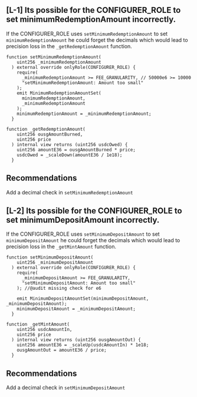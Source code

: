 ## [L-1] Its possible for the CONFIGURER_ROLE to set minimumRedemptionAmount incorrectly.

If the CONFIGURER_ROLE uses `setMinimumRedemptionAmount` to set `minimumRedemptionAmount` he could forget the decimals which would lead to precision loss in the `_getRedemptionAmount` function.

```
function setMinimumRedemptionAmount(
    uint256 _minimumRedemptionAmount
  ) external override onlyRole(CONFIGURER_ROLE) {
    require(
      _minimumRedemptionAmount >= FEE_GRANULARITY, // 50000e6 >= 10000
      "setMinimumRedemptionAmount: Amount too small"
    );
    emit MinimumRedemptionAmountSet(
      minimumRedemptionAmount,
      _minimumRedemptionAmount
    );
    minimumRedemptionAmount = _minimumRedemptionAmount;
  }
```
```
function _getRedemptionAmount(
    uint256 ousgAmountBurned,
    uint256 price
  ) internal view returns (uint256 usdcOwed) {
    uint256 amountE36 = ousgAmountBurned * price;
    usdcOwed = _scaleDown(amountE36 / 1e18);
  }
```
## Recommendations
Add a decimal check in `setMinimumRedemptionAmount`


## [L-2] Its possible for the CONFIGURER_ROLE to set minimumDepositAmount incorrectly.

If the CONFIGURER_ROLE uses `setMinimumDepositAmount` to set `minimumDepositAmount` he could forget the decimals which would lead to precision loss in the `_getMintAmount` function.

```
function setMinimumDepositAmount(
    uint256 _minimumDepositAmount
  ) external override onlyRole(CONFIGURER_ROLE) {
    require(
      _minimumDepositAmount >= FEE_GRANULARITY,
      "setMinimumDepositAmount: Amount too small"
    ); //@audit missing check for e6

    emit MinimumDepositAmountSet(minimumDepositAmount, _minimumDepositAmount);
    minimumDepositAmount = _minimumDepositAmount;
  }
```
```
function _getMintAmount(
    uint256 usdcAmountIn,
    uint256 price
  ) internal view returns (uint256 ousgAmountOut) {
    uint256 amountE36 = _scaleUp(usdcAmountIn) * 1e18;
    ousgAmountOut = amountE36 / price;
  }
```
## Recommendations
Add a decimal check in `setMinimumDepositAmount`